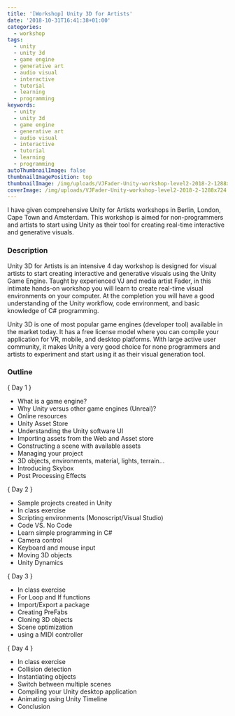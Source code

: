 ```yaml
---
title: '[Workshop] Unity 3D for Artists'
date: '2018-10-31T16:41:38+01:00'
categories:
  - workshop
tags:
  - unity
  - unity 3d
  - game engine
  - generative art
  - audio visual
  - interactive
  - tutorial
  - learning
  - programming
keywords:
  - unity
  - unity 3d
  - game engine
  - generative art
  - audio visual
  - interactive
  - tutorial
  - learning
  - programming
autoThumbnailImage: false
thumbnailImagePosition: top
thumbnailImage: /img/uploads/VJFader-Unity-workshop-level2-2018-2-1288x724.jpg
coverImage: /img/uploads/VJFader-Unity-workshop-level2-2018-2-1288x724.jpg
---
```

I have given comprehensive Unity for Artists workshops in Berlin, London, Cape Town and Amsterdam. This workshop is aimed for non-programmers and artists to start using Unity as their tool for creating real-time interactive and generative visuals.

<h3>Description</h3>
Unity 3D for Artists is an intensive 4 day workshop is designed for visual artists to start creating interactive and generative visuals using the Unity Game Engine. Taught by experienced VJ and media artist Fader, in this intimate hands-on workshop you will learn to create real-time visual environments on your computer. At the completion you will have a good understanding of the Unity workflow, code environment, and basic knowledge of C# programming.

Unity 3D is one of most popular game engines (developer tool) available in the market today. It has a free license model where you can compile your application for VR, mobile, and desktop platforms. With large active user community, it makes Unity a very good choice for none programmers and artists to experiment and start using it as their visual generation tool.

<h3>Outline</h3>

{ Day 1 }

* What is a game engine?
* Why Unity versus other game engines (Unreal)?
* Online resources
* Unity Asset Store
* Understanding the Unity software UI
* Importing assets from the Web and Asset store
* Constructing a scene with available assets
* Managing your project
* 3D objects, environments, material, lights, terrain…
* Introducing Skybox
* Post Processing Effects

{ Day 2 }

* Sample projects created in Unity
* In class exercise
* Scripting environments (Monoscript/Visual Studio)
* Code VS. No Code
* Learn simple programming in C#
* Camera control
* Keyboard and mouse input
* Moving 3D objects
* Unity Dynamics

{ Day 3 }

* In class exercise
* For Loop and If functions
* Import/Export a package
* Creating PreFabs
* Cloning 3D objects
* Scene optimization
* using a MIDI controller

{ Day 4 }

* In class exercise
* Collision detection
* Instantiating objects
* Switch between multiple scenes
* Compiling your Unity desktop application
* Animating using Unity Timeline
* Conclusion
